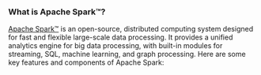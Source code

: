 ### What is Apache Spark™?
[Apache Spark™](https://spark.apache.org/) is an open-source, distributed computing system designed for fast and flexible large-scale data processing. It provides a unified analytics engine for big data processing, with built-in modules for streaming, SQL, machine learning, and graph processing. Here are some key features and components of Apache Spark:

